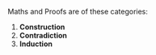 Maths and Proofs are of these categories:
 1. **Construction**
 2. **Contradiction**
 3. **Induction**
